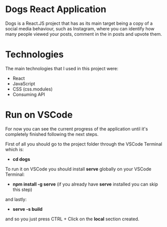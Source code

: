 # Dogs React Application

Dogs is a React.JS project that has as its main target being a copy of a social media behaviour, such as Instagram, where you can identify how many people viewed your posts, comment in the in posts and upvote them.

# Technologies

The main technologies that I used in this project were:

* React
* JavaScript
* CSS (css.modules)
* Consuming API 


# Run on VSCode

For now you can see the current progress of the application until it's completely finished following the next steps.

First of all you should go to the project folder through the VSCode Terminal which is:

* **cd dogs**

To run it on VSCode you should install **serve** globally on your VSCode Terminal:
* **npm install -g serve**
(if you already have **serve** installed you can skip this step)
  
and lastly:
* **serve -s build**

and so you just press CTRL + Click on the **local** section created.
